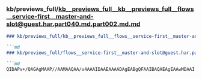 ### kb/previews_full/kb__previews_full__kb__previews_full__flows__service-first__master-and-slot@guest.har.part040.md.part002.md.md

```md
### kb/previews_full/kb__previews_full__flows__service-first__master-and-slot@guest.har.part040.md.part002.md

```md
### kb/previews_full/flows__service-first__master-and-slot@guest.har.part040.md (part 002)

```md
QIDAPv+/QAGAgMAAP//AAMAAQAA/v4AAAIDAAEAAAADAgEABgQFAAIBAQAEAgEAAwMDAAI
```

```

```

```
